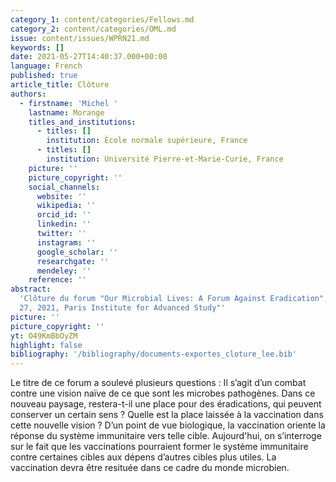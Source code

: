 ```yaml
---
category_1: content/categories/Fellows.md
category_2: content/categories/OML.md
issue: content/issues/WPRN21.md
keywords: []
date: 2021-05-27T14:40:37.000+00:00
language: French
published: true
article_title: Clôture
authors:
  - firstname: 'Michel '
    lastname: Morange
    titles_and_institutions:
      - titles: []
        institution: École normale supérieure, France
      - titles: []
        institution: Université Pierre-et-Marie-Curie, France
    picture: ''
    picture_copyright: ''
    social_channels:
      website: ''
      wikipedia: ''
      orcid_id: ''
      linkedin: ''
      twitter: ''
      instagram: ''
      google_scholar: ''
      researchgate: ''
      mendeley: ''
    reference: ''
abstract:
  'Clôture du forum "Our Microbial Lives: A Forum Against Eradication",  May
  27, 2021, Paris Institute for Advanced Study"'
picture: ''
picture_copyright: ''
yt: O49KmBbOyZM
highlight: false
bibliography: '/bibliography/documents-exportes_cloture_lee.bib'
---
```


Le titre de ce forum a soulevé plusieurs questions : Il s’agit d’un combat contre une vision naïve de ce que sont les microbes pathogènes. Dans ce nouveau paysage, restera-t-il une place pour des éradications, qui peuvent conserver un certain sens ? Quelle est la place laissée à la vaccination dans cette nouvelle vision ? D’un point de vue biologique, la vaccination oriente la réponse du système immunitaire vers telle cible. Aujourd'hui, on s’interroge sur le fait que les vaccinations pourraient former le système immunitaire contre certaines cibles aux dépens d’autres cibles plus utiles. La vaccination devra être resituée dans ce cadre du monde microbien.

<Youtube yt="O49KmBbOyZM" caption ="Clôture"></Youtube>
